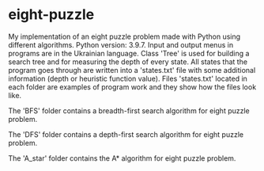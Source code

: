 # eight-puzzle
My implementation of an eight puzzle problem made with Python using different algorithms.
Python version: 3.9.7.
Input and output menus in programs are in the Ukrainian language.
Class 'Tree' is used for building a search tree and for measuring the depth of every state.
All states that the program goes through are written into a 'states.txt' file with some additional information (depth or heuristic function value).
Files 'states.txt' located in each folder are examples of program work and they show how the files look like.

The 'BFS' folder contains a breadth-first search algorithm for eight puzzle problem.

The 'DFS' folder contains a depth-first search algorithm for eight puzzle problem.

The 'A_star' folder contains the A* algorithm for eight puzzle problem.
